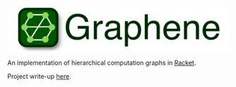 ![Graphene](logo.png)

An implementation of hierarchical computation graphs in [Racket](http://racket-lang.org/).

Project write-up [here](https://mattkeeter.com/projects/graphene).
